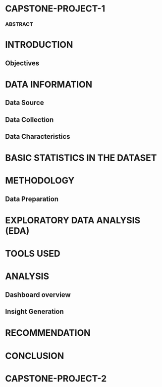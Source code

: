 # CAPSTONE-PROJECT-1
### ABSTRACT
# INTRODUCTION
## Objectives
# DATA INFORMATION
## Data Source
## Data Collection
## Data Characteristics
# BASIC STATISTICS IN THE DATASET
# METHODOLOGY
## Data Preparation
# EXPLORATORY DATA ANALYSIS (EDA)
# TOOLS USED
# ANALYSIS
## Dashboard overview
## Insight Generation
# RECOMMENDATION
# CONCLUSION
# CAPSTONE-PROJECT-2
